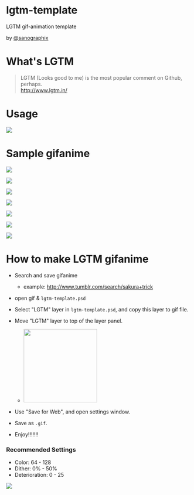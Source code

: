 # lgtm-template

LGTM gif-animation template

by [@sanographix](https://twitter.com/sanographix)

# What's LGTM

> LGTM (Looks good to me) is the most popular comment on Github, perhaps.  
> <http://www.lgtm.in/>

# Usage

![](https://31.media.tumblr.com/1d59057a678c48cd7f071275aa78623e/tumblr_inline_n205tng2381qaxsyz.jpg)


# Sample gifanime

![](https://31.media.tumblr.com/8f3dcd77c5fcdaef5c5854dd2f1f9f81/tumblr_inline_n203hxhIyt1qaxsyz.gif)

![](https://31.media.tumblr.com/d9d3b44a45665d66cbdf71aa2c49a0c8/tumblr_inline_n203iptAmQ1qaxsyz.gif)

![](https://31.media.tumblr.com/1159011765e3a78d6703418b16a0ab11/tumblr_inline_n203fpTeF51qaxsyz.gif)

![](https://31.media.tumblr.com/6e12f2ec4e225903a2ceafe538e4e4d8/tumblr_inline_n203h2BwAb1qaxsyz.gif)

![](https://31.media.tumblr.com/976e4833ce387eaac12ef208e9b2c1ce/tumblr_inline_n203g3A4Kz1qaxsyz.gif)

![](https://31.media.tumblr.com/d61e3489c4b94cf5a216c55472f6ff62/tumblr_inline_n203cgWugo1qaxsyz.gif)

![](https://31.media.tumblr.com/e75984ab694ff913fcb1627f689f80d7/tumblr_inline_n203gkR91V1qaxsyz.gif)


# How to make LGTM gifanime

- Search and save gifanime
	- example: <http://www.tumblr.com/search/sakura+trick>
- open gif & `lgtm-template.psd`
- Select "LGTM" layer in `lgtm-template.psd`, and copy this layer to gif file.
- Move "LGTM" layer to top of the layer panel.
	- <img src="https://31.media.tumblr.com/5a898147932a7fd8aab7ba114761b0db/tumblr_inline_n20e3kzHr51qaxsyz.png" width="200px">

- Use "Save for Web", and open settings window.
- Save as `.gif`.
- Enjoy!!!!!!!

### Recommended Settings

- Color: 64 - 128
- Dither: 0% - 50%
- Deterioration: 0 - 25

![](https://31.media.tumblr.com/096bbda428060793e6470b8663821ebd/tumblr_inline_n204d4whud1qaxsyz.png)
